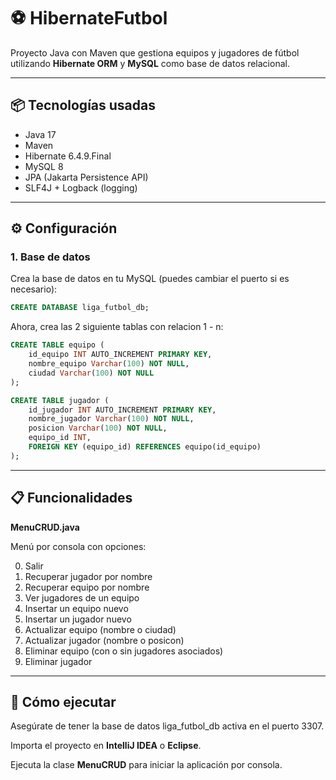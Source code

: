 # ⚽ HibernateFutbol

Proyecto Java con Maven que gestiona equipos y jugadores de fútbol utilizando **Hibernate ORM** y **MySQL** como base de datos relacional.

---

## 📦 Tecnologías usadas

- Java 17
- Maven
- Hibernate 6.4.9.Final
- MySQL 8
- JPA (Jakarta Persistence API)
- SLF4J + Logback (logging)

---

## ⚙️ Configuración

### 1. Base de datos

Crea la base de datos en tu MySQL (puedes cambiar el puerto si es necesario):

```sql
CREATE DATABASE liga_futbol_db;
```

Ahora, crea las 2 siguiente tablas con relacion 1 - n:
```sql
CREATE TABLE equipo (
	id_equipo INT AUTO_INCREMENT PRIMARY KEY,
	nombre_equipo Varchar(100) NOT NULL,
	ciudad Varchar(100) NOT NULL
);
```

```sql
CREATE TABLE jugador (
	id_jugador INT AUTO_INCREMENT PRIMARY KEY,
	nombre_jugador Varchar(100) NOT NULL,
	posicion Varchar(100) NOT NULL,
	equipo_id INT,
	FOREIGN KEY (equipo_id) REFERENCES equipo(id_equipo)
);
```
---

## 📋 Funcionalidades
**MenuCRUD.java**

Menú por consola con opciones:

0. Salir
1. Recuperar jugador por nombre
2. Recuperar equipo por nombre
3. Ver jugadores de un equipo
4. Insertar un equipo nuevo
5. Insertar un jugador nuevo
6. Actualizar equipo (nombre o ciudad)
7. Actualizar jugador (nombre o posicon)
7. Eliminar equipo (con o sin jugadores asociados)
8. Eliminar jugador

---

## 🚀 Cómo ejecutar

Asegúrate de tener la base de datos liga_futbol_db activa en el puerto 3307.

Importa el proyecto en **IntelliJ IDEA** o **Eclipse**.

Ejecuta la clase **MenuCRUD** para iniciar la aplicación por consola.